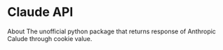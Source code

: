 # Claude API
About The unofficial python package that returns response of Anthropic Calude through cookie value.
